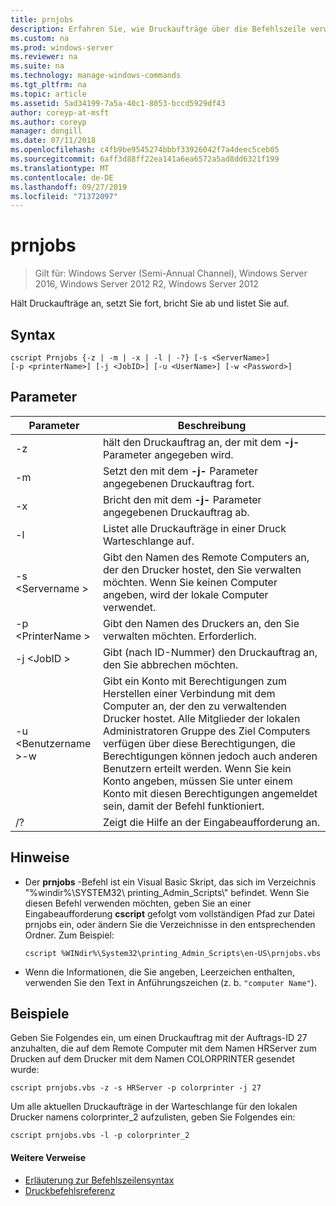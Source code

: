 ```yaml
---
title: prnjobs
description: Erfahren Sie, wie Druckaufträge über die Befehlszeile verwaltet werden.
ms.custom: na
ms.prod: windows-server
ms.reviewer: na
ms.suite: na
ms.technology: manage-windows-commands
ms.tgt_pltfrm: na
ms.topic: article
ms.assetid: 5ad34199-7a5a-40c1-8053-bccd5929df43
author: coreyp-at-msft
ms.author: coreyp
manager: dongill
ms.date: 07/11/2018
ms.openlocfilehash: c4fb9be9545274bbbf33926042f7a4deec5ceb05
ms.sourcegitcommit: 6aff3d88ff22ea141a6ea6572a5ad8dd6321f199
ms.translationtype: MT
ms.contentlocale: de-DE
ms.lasthandoff: 09/27/2019
ms.locfileid: "71372097"
---
```

# <a name="prnjobs"></a>prnjobs

>Gilt für: Windows Server (Semi-Annual Channel), Windows Server 2016, Windows Server 2012 R2, Windows Server 2012

Hält Druckaufträge an, setzt Sie fort, bricht Sie ab und listet Sie auf.

## <a name="syntax"></a>Syntax
```
cscript Prnjobs {-z | -m | -x | -l | -?} [-s <ServerName>] 
[-p <printerName>] [-j <JobID>] [-u <UserName>] [-w <Password>]
```

## <a name="parameters"></a>Parameter

|          Parameter           |                                                                                                                                                                                        Beschreibung                                                                                                                                                                                        |
|------------------------------|-------------------------------------------------------------------------------------------------------------------------------------------------------------------------------------------------------------------------------------------------------------------------------------------------------------------------------------------------------------------------------------------|
|              -z              |                                                                                                                                                                 hält den Druckauftrag an, der mit dem **-j-** Parameter angegeben wird.                                                                                                                                                                 |
|              -m              |                                                                                                                                                                Setzt den mit dem **-j-** Parameter angegebenen Druckauftrag fort.                                                                                                                                                                 |
|              -x              |                                                                                                                                                                Bricht den mit dem **-j-** Parameter angegebenen Druckauftrag ab.                                                                                                                                                                 |
|              -l              |                                                                                                                                                                        Listet alle Druckaufträge in einer Druck Warteschlange auf.                                                                                                                                                                         |
|       -s \<Servername >       |                                                                                                                  Gibt den Namen des Remote Computers an, der den Drucker hostet, den Sie verwalten möchten. Wenn Sie keinen Computer angeben, wird der lokale Computer verwendet.                                                                                                                  |
|      -p \<PrinterName >       |                                                                                                                                                           Gibt den Namen des Druckers an, den Sie verwalten möchten. Erforderlich.                                                                                                                                                            |
|         -j \<JobID >          |                                                                                                                                                                Gibt (nach ID-Nummer) den Druckauftrag an, den Sie abbrechen möchten.                                                                                                                                                                 |
| -u \<Benutzername >-w <Password> | Gibt ein Konto mit Berechtigungen zum Herstellen einer Verbindung mit dem Computer an, der den zu verwaltenden Drucker hostet. Alle Mitglieder der lokalen Administratoren Gruppe des Ziel Computers verfügen über diese Berechtigungen, die Berechtigungen können jedoch auch anderen Benutzern erteilt werden. Wenn Sie kein Konto angeben, müssen Sie unter einem Konto mit diesen Berechtigungen angemeldet sein, damit der Befehl funktioniert. |
|              /?              |                                                                                                                                                                           Zeigt die Hilfe an der Eingabeaufforderung an.                                                                                                                                                                            |

## <a name="remarks"></a>Hinweise
-   Der **prnjobs** -Befehl ist ein Visual Basic Skript, das sich im Verzeichnis "%windir%\SYSTEM32\ printing_Admin_Scripts\\<language>" befindet. Wenn Sie diesen Befehl verwenden möchten, geben Sie an einer Eingabeaufforderung **cscript** gefolgt vom vollständigen Pfad zur Datei prnjobs ein, oder ändern Sie die Verzeichnisse in den entsprechenden Ordner. Zum Beispiel:
    ```
    cscript %WINdir%\System32\printing_Admin_Scripts\en-US\prnjobs.vbs
    ```
-   Wenn die Informationen, die Sie angeben, Leerzeichen enthalten, verwenden Sie den Text in Anführungszeichen (z. b. `"computer Name"`).

## <a name="BKMK_examples"></a>Beispiele
Geben Sie Folgendes ein, um einen Druckauftrag mit der Auftrags-ID 27 anzuhalten, die auf dem Remote Computer mit dem Namen HRServer zum Drucken auf dem Drucker mit dem Namen COLORPRINTER gesendet wurde:
```
cscript prnjobs.vbs -z -s HRServer -p colorprinter -j 27
```
Um alle aktuellen Druckaufträge in der Warteschlange für den lokalen Drucker namens colorprinter_2 aufzulisten, geben Sie Folgendes ein:
```
cscript prnjobs.vbs -l -p colorprinter_2
```

#### <a name="additional-references"></a>Weitere Verweise

-   [Erläuterung zur Befehlszeilensyntax](command-line-syntax-key.md)
-   [Druckbefehlsreferenz](print-command-reference.md)
